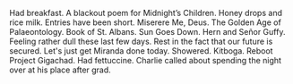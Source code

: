 Had breakfast. A blackout poem for Midnight’s Children. Honey drops and rice milk. Entries have been short. Miserere Me, Deus. The Golden Age of Palaeontology. Book of St. Albans. Sun Goes Down. Hern and Señor Guffy. Feeling rather dull these last few days. Rest in the fact that our future is secured. Let's just get Miranda done today. Showered. Kitboga. Reboot Project Gigachad. Had fettuccine. Charlie called about spending the night over at his place after grad.
